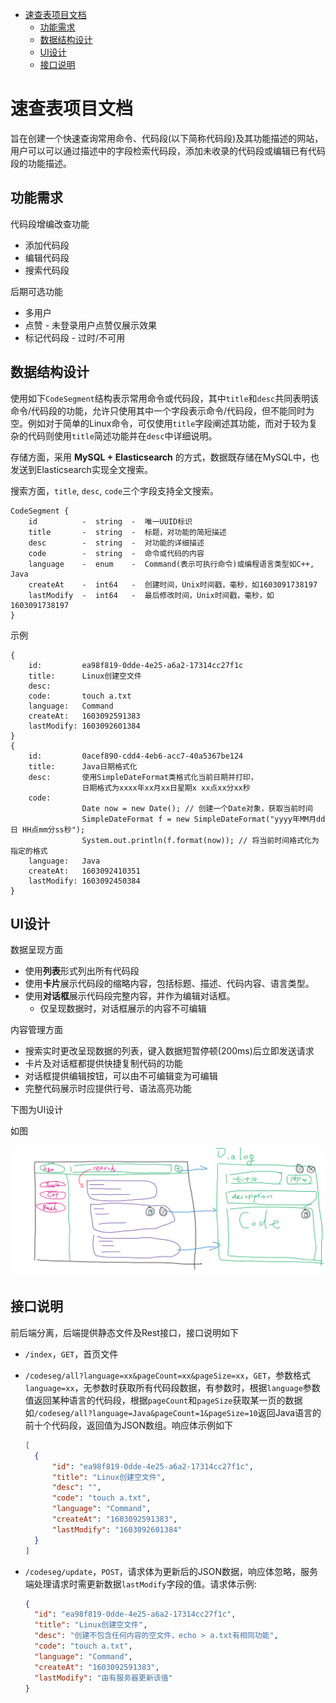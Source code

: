 - [速查表项目文档](#速查表项目文档)
  - [功能需求](#功能需求)
  - [数据结构设计](#数据结构设计)
  - [UI设计](#ui设计)
  - [接口说明](#接口说明)

# 速查表项目文档

旨在创建一个快速查询常用命令、代码段(以下简称代码段)及其功能描述的网站，用户可以可以通过描述中的字段检索代码段，添加未收录的代码段或编辑已有代码段的功能描述。

## 功能需求

代码段增编改查功能
- 添加代码段
- 编辑代码段
- 搜索代码段

后期可选功能
- 多用户
- 点赞 - 未登录用户点赞仅展示效果
- 标记代码段 - 过时/不可用

## 数据结构设计

使用如下`CodeSegment`结构表示常用命令或代码段，其中`title`和`desc`共同表明该命令/代码段的功能，允许只使用其中一个字段表示命令/代码段，但不能同时为空。例如对于简单的Linux命令，可仅使用`title`字段阐述其功能，而对于较为复杂的代码则使用`title`简述功能并在`desc`中详细说明。

存储方面，采用 **MySQL + Elasticsearch** 的方式，数据既存储在MySQL中，也发送到Elasticsearch实现全文搜索。

搜索方面，`title`, `desc`, `code`三个字段支持全文搜索。

```
CodeSegment {
    id          -  string  -  唯一UUID标识
    title       -  string  -  标题，对功能的简短描述
    desc        -  string  -  对功能的详细描述
    code        -  string  -  命令或代码的内容
    language    -  enum    -  Command(表示可执行命令)或编程语言类型如C++, Java
    createAt    -  int64   -  创建时间，Unix时间戳，毫秒，如1603091738197
    lastModify  -  int64   -  最后修改时间，Unix时间戳，毫秒，如1603091738197
}
```
示例
```
{
    id:         ea98f819-0dde-4e25-a6a2-17314cc27f1c
    title:      Linux创建空文件
    desc:
    code:       touch a.txt
    language:   Command
    createAt:   1603092591383
    lastModify: 1603092601384
}
{
    id:         0acef890-cdd4-4eb6-acc7-40a5367be124
    title:      Java日期格式化
    desc:       使用SimpleDateFormat类格式化当前日期并打印，
                日期格式为xxxx年xx月xx日星期x xx点xx分xx秒
    code:   
                Date now = new Date(); // 创建一个Date对象，获取当前时间
                SimpleDateFormat f = new SimpleDateFormat("yyyy年MM月dd日 HH点mm分ss秒");
                System.out.println(f.format(now)); // 将当前时间袼式化为指定的格式
    language:   Java
    createAt:   1603092410351
    lastModify: 1603092450384
}
```

## UI设计

数据呈现方面
- 使用**列表**形式列出所有代码段
- 使用**卡片**展示代码段的缩略内容，包括标题、描述、代码内容、语言类型。
- 使用**对话框**展示代码段完整内容，并作为编辑对话框。
  - 仅呈现数据时，对话框展示的内容不可编辑

内容管理方面
- 搜索实时更改呈现数据的列表，键入数据短暂停顿(200ms)后立即发送请求
- 卡片及对话框都提供快捷复制代码的功能
- 对话框提供编辑按钮，可以由不可编辑变为可编辑
- 完整代码展示时应提供行号、语法高亮功能

下图为UI设计

如图

![UI](UI.png)

## 接口说明

前后端分离，后端提供静态文件及Rest接口，接口说明如下

- `/index`，`GET`，首页文件

- `/codeseg/all?language=xx&pageCount=xx&pageSize=xx`，`GET`，参数格式`language=xx`，无参数时获取所有代码段数据，有参数时，根据`language`参数值返回某种语言的代码段，根据`pageCount`和`pageSize`获取某一页的数据 如`/codeseg/all?language=Java&pageCount=1&pageSize=10`返回Java语言的前十个代码段，返回值为JSON数组。响应体示例如下

  ```json
  [
    {
        "id": "ea98f819-0dde-4e25-a6a2-17314cc27f1c",
        "title": "Linux创建空文件",
        "desc": "",
        "code": "touch a.txt",
        "language": "Command",
        "createAt": "1603092591383",
        "lastModify": "1603092601384"
    }
  ]
  ```
- `/codeseg/update`，`POST`，请求体为更新后的JSON数据，响应体忽略，服务端处理请求时需更新数据`lastModify`字段的值。请求体示例:

  ```json
  {
    "id": "ea98f819-0dde-4e25-a6a2-17314cc27f1c",
    "title": "Linux创建空文件",
    "desc": "创建不包含任何内容的空文件，echo > a.txt有相同功能",
    "code": "touch a.txt",
    "language": "Command",
    "createAt": "1603092591383",
    "lastModify": "由有服务器更新该值"
  }
  ```

